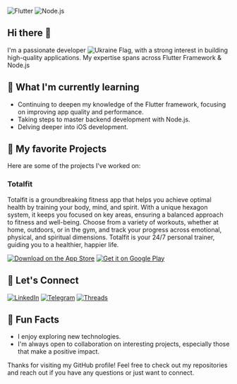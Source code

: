 ![Flutter](https://img.shields.io/badge/Flutter-02569B?style=flat&logo=flutter&logoColor=white) ![Node.js](https://img.shields.io/badge/Node.js-339933?style=flat&logo=node.js&logoColor=white)

## Hi there 👋 

I'm a passionate developer ![Ukraine Flag](https://img.shields.io/badge/From-Ukraine-0057B7?style=flat&logo=ukraine&logoColor=white), with a strong interest in building high-quality applications. My expertise spans across Flutter Framework & Node.js

## 🌱 What I'm currently learning

- Continuing to deepen my knowledge of the Flutter framework, focusing on improving app quality and performance.
- Taking steps to master backend development with Node.js.
- Delving deeper into iOS development.

## 🚀 My favorite Projects
Here are some of the projects I've worked on:

### Totalfit
Totalfit is a groundbreaking fitness app that helps you achieve optimal health by training your body, mind, and spirit. With a unique hexagon system, it keeps you focused on key areas, ensuring a balanced approach to fitness and well-being. Choose from a variety of workouts, whether at home, outdoors, or in the gym, and track your progress across emotional, physical, and spiritual dimensions. Totalfit is your 24/7 personal trainer, guiding you to a healthier, happier life.

[![Download on the App Store](https://img.shields.io/badge/Download_on_the-App_Store-0D96F6?style=for-the-badge&logo=apple&logoColor=white)](https://apps.apple.com/ru/app/totalfit-workouts-wellness/id1525120077)
[![Get it on Google Play](https://img.shields.io/badge/Get_it_on-Google_Play-414141?style=for-the-badge&logo=google-play&logoColor=white)](https://play.google.com/store/apps/details?id=com.totalfit.mobile.android)

## 💬 Let's Connect

[![LinkedIn](https://img.shields.io/badge/LinkedIn-0A66C2?style=for-the-badge&logo=linkedin&logoColor=white)](https://www.linkedin.com/in/denys-dubov/) [![Telegram](https://img.shields.io/badge/Telegram-2CA5E0?style=for-the-badge&logo=telegram&logoColor=white)](https://t.me/denid888) [![Threads](https://img.shields.io/badge/Threads-000000?style=for-the-badge&logo=threads&logoColor=white)](https://www.threads.net/@denysdubov)

## 🌟 Fun Facts

- I enjoy exploring new technologies.
- I'm always open to collaboration on interesting projects, especially those that make a positive impact.

Thanks for visiting my GitHub profile! Feel free to check out my repositories and reach out if you have any questions or just want to connect.
<!--
**denid88/denid88** is a ✨ _special_ ✨ repository because its `README.md` (this file) appears on your GitHub profile.

Here are some ideas to get you started:

- 🔭 I’m currently working on ...
- 🌱 I’m currently learning ...
- 👯 I’m looking to collaborate on ...
- 🤔 I’m looking for help with ...
- 💬 Ask me about ...
- 📫 How to reach me: ...
- 😄 Pronouns: ...
- ⚡ Fun fact: ...
-->
